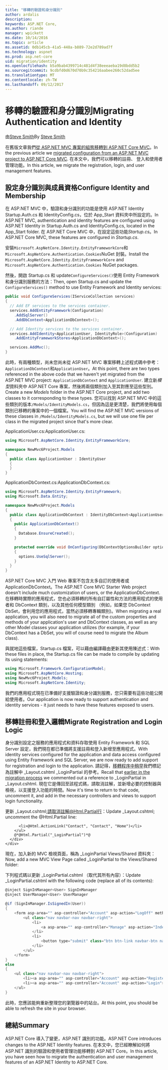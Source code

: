 ```yaml
---
title: "移轉的驗證和身分識別"
author: ardalis
description: 
keywords: ASP.NET Core,
ms.author: riande
manager: wpickett
ms.date: 10/14/2016
ms.topic: article
ms.assetid: 0db145cb-41a5-448a-b889-72e2d789ad7f
ms.technology: aspnet
ms.prod: asp.net-core
uid: migration/identity
ms.openlocfilehash: b5a9bab4399714c481d4f38eeeaeba19d8bdd5b2
ms.sourcegitcommit: 9cdbfd0d670d70b9c354216aabee260c52dad5ee
ms.translationtype: MT
ms.contentlocale: zh-TW
ms.lasthandoff: 09/12/2017
---
```

# <a name="migrating-authentication-and-identity"></a><span data-ttu-id="566c8-103">移轉的驗證和身分識別</span><span class="sxs-lookup"><span data-stu-id="566c8-103">Migrating Authentication and Identity</span></span>

<a name=migration-identity></a>

<span data-ttu-id="566c8-104">由[Steve Smith](https://ardalis.com/)</span><span class="sxs-lookup"><span data-stu-id="566c8-104">By [Steve Smith](https://ardalis.com/)</span></span>

<span data-ttu-id="566c8-105">在舊版文章我們[從 ASP.NET MVC 專案的組態移轉到 ASP.NET Core MVC](configuration.md)。</span><span class="sxs-lookup"><span data-stu-id="566c8-105">In the previous article we [migrated configuration from an ASP.NET MVC project to ASP.NET Core MVC](configuration.md).</span></span> <span data-ttu-id="566c8-106">在本文中，我們可以移轉的註冊、 登入和使用者管理功能。</span><span class="sxs-lookup"><span data-stu-id="566c8-106">In this article, we migrate the registration, login, and user management features.</span></span>

## <a name="configure-identity-and-membership"></a><span data-ttu-id="566c8-107">設定身分識別與成員資格</span><span class="sxs-lookup"><span data-stu-id="566c8-107">Configure Identity and Membership</span></span>

<span data-ttu-id="566c8-108">在 ASP.NET MVC 中，驗證和身分識別的功能是使用 ASP.NET Identity Startup.Auth.cs 和 IdentityConfig.cs，位於 App_Start 資料夾中所設定的。</span><span class="sxs-lookup"><span data-stu-id="566c8-108">In ASP.NET MVC, authentication and identity features are configured using ASP.NET Identity in Startup.Auth.cs and IdentityConfig.cs, located in the App_Start folder.</span></span> <span data-ttu-id="566c8-109">在 ASP.NET Core MVC 中，在設定這些功能*Startup.cs*。</span><span class="sxs-lookup"><span data-stu-id="566c8-109">In ASP.NET Core MVC, these features are configured in *Startup.cs*.</span></span>

<span data-ttu-id="566c8-110">安裝`Microsoft.AspNetCore.Identity.EntityFrameworkCore`和`Microsoft.AspNetCore.Authentication.Cookies`NuGet 封裝。</span><span class="sxs-lookup"><span data-stu-id="566c8-110">Install the `Microsoft.AspNetCore.Identity.EntityFrameworkCore` and `Microsoft.AspNetCore.Authentication.Cookies` NuGet packages.</span></span>

<span data-ttu-id="566c8-111">然後，開啟 Startup.cs 和 update`ConfigureServices()`使用 Entity Framework 和身分識別服務的方法：</span><span class="sxs-lookup"><span data-stu-id="566c8-111">Then, open Startup.cs and update the `ConfigureServices()` method to use Entity Framework and Identity services:</span></span>

```csharp
public void ConfigureServices(IServiceCollection services)
{
  // Add EF services to the services container.
  services.AddEntityFramework(Configuration)
    .AddSqlServer()
    .AddDbContext<ApplicationDbContext>();

  // Add Identity services to the services container.
  services.AddIdentity<ApplicationUser, IdentityRole>(Configuration)
    .AddEntityFrameworkStores<ApplicationDbContext>();

  services.AddMvc();
}
```

<span data-ttu-id="566c8-112">此時，有兩種類型，尚未您尚未從 ASP.NET MVC 專案移轉上述程式碼中參考：`ApplicationDbContext`和`ApplicationUser`。</span><span class="sxs-lookup"><span data-stu-id="566c8-112">At this point, there are two types referenced in the above code that we haven't yet migrated from the ASP.NET MVC project: `ApplicationDbContext` and `ApplicationUser`.</span></span> <span data-ttu-id="566c8-113">建立新*模型*資料夾中 ASP.NET Core 專案，然後將兩個類別加入至其對應至這些型別。</span><span class="sxs-lookup"><span data-stu-id="566c8-113">Create a new *Models* folder in the ASP.NET Core project, and add two classes to it corresponding to these types.</span></span> <span data-ttu-id="566c8-114">您可以找到 ASP.NET MVC 中的這些類別的版本`/Models/IdentityModels.cs`，但因為這是更清楚，我們將使用每個類別已移轉的專案中的一個檔案。</span><span class="sxs-lookup"><span data-stu-id="566c8-114">You will find the ASP.NET MVC versions of these classes in `/Models/IdentityModels.cs`, but we will use one file per class in the migrated project since that's more clear.</span></span>

<span data-ttu-id="566c8-115">ApplicationUser.cs:</span><span class="sxs-lookup"><span data-stu-id="566c8-115">ApplicationUser.cs:</span></span>

<!-- literal_block {"ids": [], "names": [], "highlight_args": {}, "backrefs": [], "dupnames": [], "linenos": false, "classes": [], "xml:space": "preserve", "language": "c#"} -->

```csharp
using Microsoft.AspNetCore.Identity.EntityFrameworkCore;

namespace NewMvc6Project.Models
{
  public class ApplicationUser : IdentityUser
  {
  }
}
```

<span data-ttu-id="566c8-116">ApplicationDbContext.cs:</span><span class="sxs-lookup"><span data-stu-id="566c8-116">ApplicationDbContext.cs:</span></span>

```csharp
using Microsoft.AspNetCore.Identity.EntityFramework;
using Microsoft.Data.Entity;

namespace NewMvc6Project.Models
{
  public class ApplicationDbContext : IdentityDbContext<ApplicationUser>
  {
    public ApplicationDbContext()
    {
      Database.EnsureCreated();
    }

    protected override void OnConfiguring(DbContextOptionsBuilder options)
    {
      options.UseSqlServer();
    }
  }
}
```

<span data-ttu-id="566c8-117">ASP.NET Core MVC 入門 Web 專案不包含太多自訂的使用者或 ApplicationDbContext。</span><span class="sxs-lookup"><span data-stu-id="566c8-117">The ASP.NET Core MVC Starter Web project doesn't include much customization of users, or the ApplicationDbContext.</span></span> <span data-ttu-id="566c8-118">在移轉時實際的應用程式，您也必須移轉的所有自訂屬性和方法的應用程式的使用者和 DbContext 類別，以及其他任何模型類別 （例如，如果您 DbContext DbSet，會利用您的應用程式<Album>，當然必須移轉專輯類別)。</span><span class="sxs-lookup"><span data-stu-id="566c8-118">When migrating a real application, you will also need to migrate all of the custom properties and methods of your application's user and DbContext classes, as well as any other Model classes your application utilizes (for example, if your DbContext has a DbSet<Album>, you will of course need to migrate the Album class).</span></span>

<span data-ttu-id="566c8-119">與就地這些檔案，Startup.cs 檔案，可以藉由編譯藉由更新其使用陳述式：</span><span class="sxs-lookup"><span data-stu-id="566c8-119">With these files in place, the Startup.cs file can be made to compile by updating its using statements:</span></span>

<!-- literal_block {"ids": [], "names": [], "highlight_args": {}, "backrefs": [], "dupnames": [], "linenos": false, "classes": [], "xml:space": "preserve", "language": "c#"} -->

```csharp
using Microsoft.Framework.ConfigurationModel;
using Microsoft.AspNetCore.Hosting;
using NewMvc6Project.Models;
using Microsoft.AspNetCore.Identity;
```

<span data-ttu-id="566c8-120">我們的應用程式現在已準備好支援驗證和身分識別服務，您只需要有這些功能公開給使用者。</span><span class="sxs-lookup"><span data-stu-id="566c8-120">Our application is now ready to support authentication and identity services - it just needs to have these features exposed to users.</span></span>

## <a name="migrate-registration-and-login-logic"></a><span data-ttu-id="566c8-121">移轉註冊和登入邏輯</span><span class="sxs-lookup"><span data-stu-id="566c8-121">Migrate Registration and Login Logic</span></span>

<span data-ttu-id="566c8-122">身分識別設定之服務的應用程式和資料存取使用 Entity Framework 和 SQL Server 設定，我們現在都已準備將支援註冊和登入新增至應用程式。</span><span class="sxs-lookup"><span data-stu-id="566c8-122">With identity services configured for the application and data access configured using Entity Framework and SQL Server, we are now ready to add support for registration and login to the application.</span></span> <span data-ttu-id="566c8-123">請記得，[移轉程序中稍早](mvc.md#migrate-layout-file)我們標記為註解中 _Layout.cshtml _LoginPartial 的參考。</span><span class="sxs-lookup"><span data-stu-id="566c8-123">Recall that [earlier in the migration process](mvc.md#migrate-layout-file) we commented out a reference to _LoginPartial in _Layout.cshtml.</span></span> <span data-ttu-id="566c8-124">現在它是傳回至該程式碼，請取消註解，並新增必要的控制器與檢視，以支援登入功能的時間。</span><span class="sxs-lookup"><span data-stu-id="566c8-124">Now it's time to return to that code, uncomment it, and add in the necessary controllers and views to support login functionality.</span></span>

<span data-ttu-id="566c8-125">更新 _Layout.cshtml;請取消註解@Html.Partial行：</span><span class="sxs-lookup"><span data-stu-id="566c8-125">Update _Layout.cshtml; uncomment the @Html.Partial line:</span></span>

<!-- literal_block {"ids": [], "names": [], "highlight_args": {}, "backrefs": [], "dupnames": [], "linenos": false, "classes": [], "xml:space": "preserve", "language": "none"} -->

```none
      <li>@Html.ActionLink("Contact", "Contact", "Home")</li>
    </ul>
    @*@Html.Partial("_LoginPartial")*@
  </div>
</div>
```

<span data-ttu-id="566c8-126">現在，加入新的 MVC 檢視頁面，稱為 _LoginPartial Views/Shared 資料夾：</span><span class="sxs-lookup"><span data-stu-id="566c8-126">Now, add a new MVC View Page called _LoginPartial to the Views/Shared folder:</span></span>

<span data-ttu-id="566c8-127">下列程式碼以更新 _LoginPartial.cshtml （取代其所有內容）：</span><span class="sxs-lookup"><span data-stu-id="566c8-127">Update _LoginPartial.cshtml with the following code (replace all of its contents):</span></span>

<!-- literal_block {"ids": [], "names": [], "highlight_args": {}, "backrefs": [], "dupnames": [], "linenos": false, "classes": [], "xml:space": "preserve", "language": "c#"} -->

```csharp
@inject SignInManager<User> SignInManager
@inject UserManager<User> UserManager

@if (SignInManager.IsSignedIn(User))
{
    <form asp-area="" asp-controller="Account" asp-action="LogOff" method="post" id="logoutForm" class="navbar-right">
        <ul class="nav navbar-nav navbar-right">
            <li>
                <a asp-area="" asp-controller="Manage" asp-action="Index" title="Manage">Hello @UserManager.GetUserName(User)!</a>
            </li>
            <li>
                <button type="submit" class="btn btn-link navbar-btn navbar-link">Log off</button>
            </li>
        </ul>
    </form>
}
else
{
    <ul class="nav navbar-nav navbar-right">
        <li><a asp-area="" asp-controller="Account" asp-action="Register">Register</a></li>
        <li><a asp-area="" asp-controller="Account" asp-action="Login">Log in</a></li>
    </ul>
}
```

<span data-ttu-id="566c8-128">此時，您應該能夠重新整理您的瀏覽器中的站台。</span><span class="sxs-lookup"><span data-stu-id="566c8-128">At this point, you should be able to refresh the site in your browser.</span></span>

## <a name="summary"></a><span data-ttu-id="566c8-129">總結</span><span class="sxs-lookup"><span data-stu-id="566c8-129">Summary</span></span>

<span data-ttu-id="566c8-130">ASP.NET Core 導入了變更，ASP.NET 識別的功能。</span><span class="sxs-lookup"><span data-stu-id="566c8-130">ASP.NET Core introduces changes to the ASP.NET Identity features.</span></span> <span data-ttu-id="566c8-131">在本文中，您已經瞭解如何將 ASP.NET 識別的驗證和使用者管理功能移轉到 ASP.NET Core。</span><span class="sxs-lookup"><span data-stu-id="566c8-131">In this article, you have seen how to migrate the authentication and user management features of an ASP.NET Identity to ASP.NET Core.</span></span>
